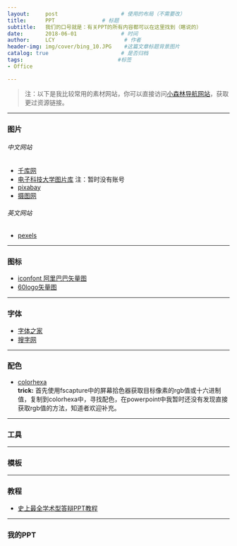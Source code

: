 ```yaml
---
layout:     post                    # 使用的布局（不需要改）
title:      PPT               # 标题 
subtitle:   我们的口号就是：有关PPT的所有内容都可以在这里找到（瞎说的）                        #副标题
date:       2018-06-01              # 时间
author:     LCY                      # 作者
header-img: img/cover/bing_10.JPG    #这篇文章标题背景图片
catalog: true                       # 是否归档
tags:                              #标签
- Office

---
```

>注：以下是我比较常用的素材网站，你可以直接访问[小森林导航网站](http://hao.xsldh.com/)，获取更过资源链接。

---
### 图片
###### 中文网站
* [千库网](http://588ku.com/)
* [电子科技大学图片库](http://photo.uestc.edu.cn)      注：暂时没有账号
* [pixabay](https://pixabay.com/)
* [摄图网](http://699pic.com/)

###### 英文网站
* [pexels](https://www.pexels.com/)

---

### 图标
* [iconfont 阿里巴巴矢量图](http://iconfont.cn/?spm=a313x.7781069.1998910419.d4d0a486a)
* [60logo矢量图](http://www.60logo.com/)

---
### 字体
* [字体之家](http://www.17ziti.com/)
* [搜字网](http://www.sozi.cn/zitidaquan/)

---
### 配色
* [colorhexa](https://www.colorhexa.com/)  
**trick:** 首先使用fscapture中的屏幕拾色器获取目标像素的rgb值或十六进制值，复制到colorhexa中，寻找配色，在powerpoint中我暂时还没有发现直接获取rgb值的方法，知道者欢迎补充。


---
### 工具

---
### 模板


---
### 教程
* [史上最全学术型答辩PPT教程](https://www.daizitouxiang.com/92/72852.html)

---

### 我的PPT
